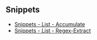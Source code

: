 ## Snippets

- [Snippets - List - Accumulate](/posts/Snippets/List/Accumulate)
- [Snippets - List - Regex-Extract](/posts/Snippets/List/Regex-Extract)
